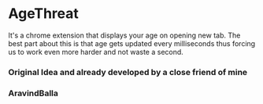 # AgeThreat

It's a chrome extension that displays your age on opening new tab. The best part about this is that age gets updated every milliseconds thus forcing us to work even more harder and not waste a second. 

### Original Idea and already developed by a close friend of mine 

### AravindBalla 
